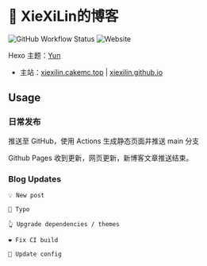# 🤔 XieXiLin的博客

![GitHub Workflow Status](https://img.shields.io/github/workflow/status/XieXiLin158/xiexilin158.github.io/GitHub%20Pages?label=GitHub%20Pages%20Build&logo=GitHub&style=flat-square) ![Website](https://img.shields.io/website?down_color=red&down_message=Offline&label=XieXiLin%27s%20Blog&style=flat-square&up_color=success&up_message=Online&url=https%3A%2F%2Fxiexilin.cakemc.top)

Hexo 主题：[Yun](https://github.com/YunYouJun/hexo-theme-yun)

- 主站：[xiexilin.cakemc.top](https://xiexilin.cakemc.top) | [xiexilin.github.io](https://xiexilin.github.io)

## Usage

### 日常发布

推送至 GitHub，使用 Actions 生成静态页面并推送 main 分支

Github Pages 收到更新，网页更新，新博客文章推送结束。

### Blog Updates

`💡 New post`

`🐛 Typo`

`👆 Upgrade dependencies / themes`

`❤️ Fix CI build`

`📃 Update config`
